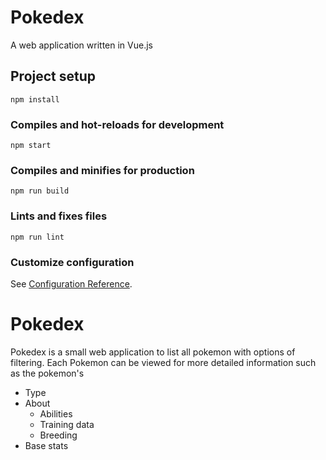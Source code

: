 # Pokedex
A web application written in Vue.js
## Project setup
```
npm install
```

### Compiles and hot-reloads for development
```
npm start
```

### Compiles and minifies for production
```
npm run build
```

### Lints and fixes files
```
npm run lint
```

### Customize configuration
See [Configuration Reference](https://cli.vuejs.org/config/).
# Pokedex
Pokedex is a small web application to list all pokemon with options of filtering. Each Pokemon can be viewed for more detailed information such as the pokemon's
* Type
* About
  * Abilities
  * Training data
  * Breeding
* Base stats

